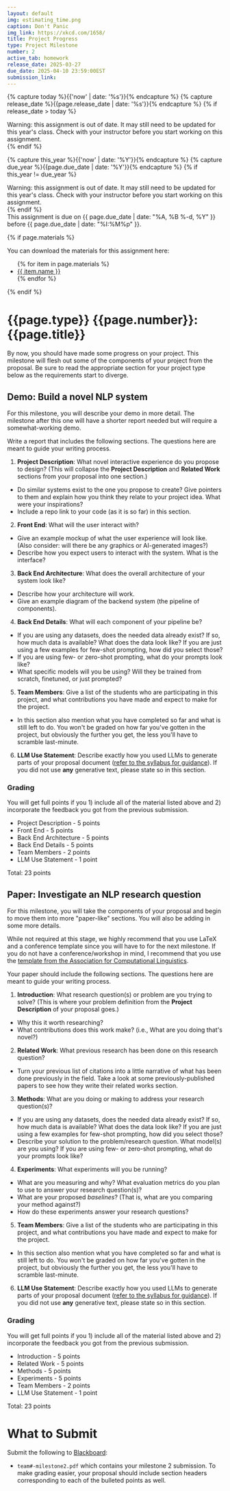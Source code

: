 ```yaml
---
layout: default
img: estimating_time.png
caption: Don't Panic
img_link: https://xkcd.com/1658/
title: Project Progress
type: Project Milestone
number: 2
active_tab: homework
release_date: 2025-03-27
due_date: 2025-04-10 23:59:00EST
submission_link: 
---
```


<!-- Check whether the assignment is ready to release -->
{% capture today %}{{'now' | date: '%s'}}{% endcapture %}
{% capture release_date %}{{page.release_date | date: '%s'}}{% endcapture %}
{% if release_date > today %} 
<div class="alert alert-danger">
Warning: this assignment is out of date.  It may still need to be updated for this year's class.  Check with your instructor before you start working on this assignment.
</div>
{% endif %}
<!-- End of check whether the assignment is up to date -->


<!-- Check whether the assignment is up to date -->
{% capture this_year %}{{'now' | date: '%Y'}}{% endcapture %}
{% capture due_year %}{{page.due_date | date: '%Y'}}{% endcapture %}
{% if this_year != due_year %} 
<div class="alert alert-danger">
Warning: this assignment is out of date.  It may still need to be updated for this year's class.  Check with your instructor before you start working on this assignment.
</div>
{% endif %}
<!-- End of check whether the assignment is up to date -->


<div class="alert alert-info">
This assignment is due on {{ page.due_date | date: "%A, %B %-d, %Y" }} before {{ page.due_date | date: "%I:%M%p" }}. 
</div>

{% if page.materials %}
<div class="alert alert-info">
You can download the materials for this assignment here:
<ul>
{% for item in page.materials %}
<li><a href="{{item.url}}">{{ item.name }}</a></li>
{% endfor %}
</ul>
</div>
{% endif %}


{{page.type}} {{page.number}}: {{page.title}}
=============================================================

By now, you should have made some progress on your project. This milestone will flesh out some of the components of your project from the proposal. Be sure to read the appropriate section for your project type below as the requirements start to diverge.


## Demo: Build a novel NLP system
For this milestone, you will describe your demo in more detail. The milestone after this one will have a shorter report needed but will require a somewhat-working demo. 

Write a report that includes the following sections. The questions here are meant to guide your writing process.
1. __Project Description__: What novel interactive experience do you propose to design? (This will collapse the __Project Description__ and __Related Work__ sections from your proposal into one section.)
  - Do similar systems exist to the one you propose to create? Give pointers to them and explain how you think they relate to your project idea. What were your inspirations?
  - Include a repo link to your code (as it is so far) in this section.
2. __Front End__: What will the user interact with?
  - Give an example mockup of what the user experience will look like. (Also consider: will there be any graphics or AI-generated images?)
  - Describe how you expect users to interact with the system. What is the interface?
3. __Back End Architecture__: What does the overall architecture of your system look like? 
  - Describe how your architecture will work.
  - Give an example diagram of the backend system (the pipeline of components).
4. __Back End Details__: What will each component of your pipeline be?
  - If you are using any datasets, does the needed data already exist?  If so, how much data is available? What does the data look like? If you are just using a few examples for few-shot prompting, how did you select those?
  - If you are using few- or zero-shot prompting, what do your prompts look like?
  - What specific models will you be using? Will they be trained from scratch, finetuned, or just prompted?
5. __Team Members__: Give a list of the students who are participating in this project, and what contributions you have made and expect to make for the project.
  - In this section also mention what you have completed so far and what is still left to do. You won't be graded on how far you've gotten in the project, but obviously the further you get, the less you'll have to scramble last-minute.
6. __LLM Use Statement__: Describe exactly how you used LLMs to generate parts of your proposal document (<a href="https://laramartin.net/NLP-class/index.html#generative-ai">refer to the syllabus for guidance</a>). If you did not use **any** generative text, please state so in this section.

### Grading
<div class="alert alert-warning" markdown="1">
You will get full points if you 1) include all of the material listed above and 2) incorporate the feedback you got from the previous submission.<br>

* Project Description - 5 points
* Front End - 5 points
* Back End Architecture - 5 points
* Back End Details - 5 points
* Team Members - 2 points
* LLM Use Statement - 1 point

Total: 23 points
</div>


## Paper: Investigate an NLP research question
For this milestone, you will take the components of your proposal and begin to move them into more "paper-like" sections. You will also be adding in some more details.

While not required at this stage, we highly recommend that you use LaTeX and a conference template since you will have to for the next milestone. If you do not have a conference/workshop in mind, I recommend that you use the [template from the Association for Computational Linguistics](https://www.overleaf.com/latex/templates/association-for-computational-linguistics-acl-conference/jvxskxpnznfj).

Your paper should include the following sections. The questions here are meant to guide your writing process.
1. __Introduction__: What research question(s) or problem are you trying to solve? (This is where your problem definition from the __Project Description__ of your proposal goes.)
  - Why this it worth researching?
  - What contributions does this work make? (i.e., What are you doing that's novel?)
2. __Related Work__: What previous research has been done on this research question?
  - Turn your previous list of citations into a little narrative of what has been done previously in the field. Take a look at some previously-published papers to see how they write their related works section.
3. __Methods__: What are you doing or making to address your research question(s)?
  - If you are using any datasets, does the needed data already exist?  If so, how much data is available? What does the data look like? If you are just using a few examples for few-shot prompting, how did you select those?
  - Describe your solution to the problem/research question. What model(s) are you using? If you are using few- or zero-shot prompting, what do your prompts look like?
4. __Experiments__: What experiments will you be running?
  - What are you measuring and why? What evaluation metrics do you plan to use to answer your research question(s)?
  - What are your proposed *baselines*? (That is, what are you comparing your method against?)
  - How do these experiments answer your research questions?
5. __Team Members__: Give a list of the students who are participating in this project, and what contributions you have made and expect to make for the project.
  - In this section also mention what you have completed so far and what is still left to do. You won't be graded on how far you've gotten in the project, but obviously the further you get, the less you'll have to scramble last-minute.
6. __LLM Use Statement__: Describe exactly how you used LLMs to generate parts of your proposal document (<a href="https://laramartin.net/NLP-class/index.html#generative-ai">refer to the syllabus for guidance</a>). If you did not use **any** generative text, please state so in this section.

### Grading
<div class="alert alert-warning" markdown="1">
You will get full points if you 1) include all of the material listed above and 2) incorporate the feedback you got from the previous submission.<br>

* Introduction - 5 points
* Related Work - 5 points
* Methods - 5 points
* Experiments - 5 points
* Team Members - 2 points
* LLM Use Statement - 1 point

Total: 23 points
</div>

# What to Submit
Submit the following to [Blackboard]({{page.submission_link}}):
* `team#-milestone2.pdf` which contains your milestone 2 submission. To make grading easier, your proposal should include section headers corresponding to each of the bulleted points as well. 




